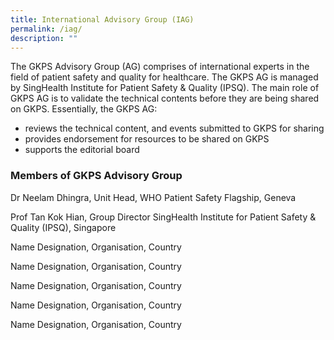 ```yaml
---
title: International Advisory Group (IAG)
permalink: /iag/
description: ""
---
```

The GKPS Advisory Group (AG) comprises of international experts in the field of patient safety and quality for healthcare. The GKPS AG is managed by SingHealth Institute for Patient Safety & Quality (IPSQ). The main role of GKPS AG is to validate the technical contents before they are being shared on GKPS. Essentially, the GKPS AG:

* reviews the technical content, and events submitted to GKPS for sharing
* provides endorsement for resources to be shared on GKPS
* supports the editorial board

### Members of GKPS Advisory Group 

Dr Neelam Dhingra, Unit Head, WHO Patient Safety Flagship, Geneva

Prof Tan Kok Hian, Group Director SingHealth Institute for Patient Safety & Quality (IPSQ), Singapore 

Name
Designation, Organisation, Country 

Name
Designation, Organisation, Country 

Name
Designation, Organisation, Country 

Name
Designation, Organisation, Country 

Name
Designation, Organisation, Country